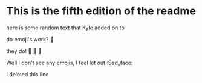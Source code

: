 # This is the fifth edition of the readme

here is some random text that Kyle added on to

do emoji's work? :jack_o_lantern:

they do! :ghost: 
:candy:
:chocolate_bar:

Well I don't see any emojis, I feel let out
:Sad_face:


I deleted this line 
